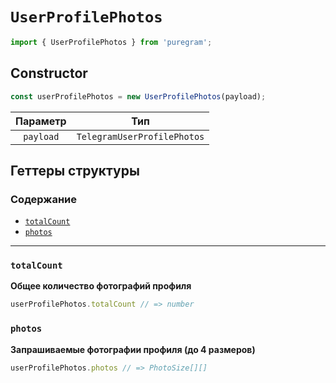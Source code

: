 # `UserProfilePhotos`

```ts
import { UserProfilePhotos } from 'puregram';
```

## Constructor

```ts
const userProfilePhotos = new UserProfilePhotos(payload);
```

| Параметр  |             Тип             |
| :-------: | :-------------------------: |
| `payload` | `TelegramUserProfilePhotos` |

## Геттеры структуры

### Содержание

* [`totalCount`](#totalcount)
* [`photos`](#photos)

---

### `totalCount`

**Общее количество фотографий профиля**

```ts
userProfilePhotos.totalCount // => number
```

### `photos`

**Запрашиваемые фотографии профиля (до 4 размеров)**

```ts
userProfilePhotos.photos // => PhotoSize[][]
```